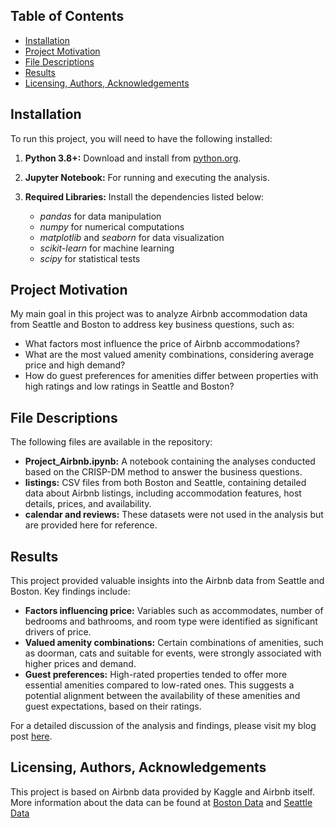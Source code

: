 ## Table of Contents
- [Installation](#installations)
- [Project Motivation](#project-motivation)
- [File Descriptions](#file-descriptions)
- [Results](#results)
- [Licensing, Authors, Acknowledgements](#licensing-authors-acknowledgements)
  
## Installation
To run this project, you will need to have the following installed:
1. **Python 3.8+:** Download and install from [python.org](https://www.python.org/).

2. **Jupyter Notebook:** For running and executing the analysis.

3. **Required Libraries:** Install the dependencies listed below:
    - *pandas* for data manipulation
    - *numpy* for numerical computations
    - *matplotlib* and *seaborn* for data visualization
    - *scikit-learn* for machine learning
    - *scipy* for statistical tests

## Project Motivation
My main goal in this project was to analyze Airbnb accommodation data from Seattle and Boston to address key business questions, such as:

- What factors most influence the price of Airbnb accommodations?
- What are the most valued amenity combinations, considering average price and high demand?
- How do guest preferences for amenities differ between properties with high ratings and low ratings in Seattle and Boston?

## File Descriptions
The following files are available in the repository:

- **Project_Airbnb.ipynb:** A notebook containing the analyses conducted based on the CRISP-DM method to answer the business questions.
- **listings:** CSV files from both Boston and Seattle, containing detailed data about Airbnb listings, including accommodation features, host details, prices, and availability.
- **calendar and reviews:** These datasets were not used in the analysis but are provided here for reference.

## Results
This project provided valuable insights into the Airbnb data from Seattle and Boston. Key findings include:

- **Factors influencing price:** Variables such as accommodates, number of bedrooms and bathrooms, and room type were identified as significant drivers of price.
- **Valued amenity combinations:** Certain combinations of amenities, such as doorman, cats and suitable for events, were strongly associated with higher prices and demand.
- **Guest preferences:** High-rated properties tended to offer more essential amenities compared to low-rated ones. This suggests a potential alignment between the availability of these amenities and guest expectations, based on their ratings.

For a detailed discussion of the analysis and findings, please visit my blog post [here](https://medium.com/@raissa.mpcosta/how-data-from-boston-and-seattle-reveals-trends-in-airbnb-036714b40a54).

## Licensing, Authors, Acknowledgements
This project is based on Airbnb data provided by Kaggle and Airbnb itself. More information about the data can be found at [Boston Data](https://www.kaggle.com/datasets/airbnb/boston) and [Seattle Data](https://www.kaggle.com/datasets/airbnb/seattle)
